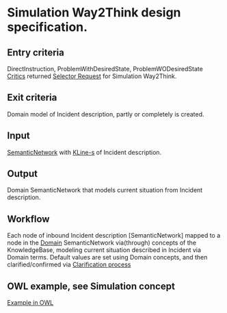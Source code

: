 # Simulation Way2Think design specification.

## Entry criteria

DirectInstruction, ProblemWithDesiredState, ProblemWODesiredState [Critics](critics.md) returned [Selector Request](selector.md)
for Simulation Way2Think.

## Exit criteria

Domain model of Incident description, partly or completely is created.

## Input

[SemanticNetwork](knowledge.md) with [KLine-s](knowledge.md) of Incident description.

## Output

Domain SemanticNetwork that models current situation from Incident description.

## Workflow

Each node of inbound Incident description [SemanticNetwork] mapped to a node in the [Domain](knowledge.md#Domain) SemanticNetwork via(through)
concepts of the KnowledgeBase, modeling current situation described in Incident via Domain terms.
Default values are set using Domain concepts, and then clarified/confirmed via [Clarification process](clarification-process.md)

## OWL example, see Simulation concept

[Example in OWL](https://raw.github.com/development-team/2/master/doc/design-specification/owl/SemanticNetwork_UserReceivedWrongApplication.owl)
